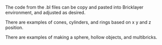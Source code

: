 The code from the .bl files can be copy and pasted into Bricklayer environment, 
and adjusted as desired.


There are examples of cones, cylinders, and rings based on x y and z position. 

There are examples of making a sphere, hollow objects, and multibricks.